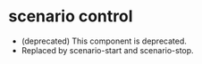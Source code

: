 # scenario control

- (deprecated) This component is deprecated.
- Replaced by scenario-start and scenario-stop.
